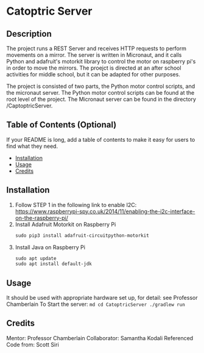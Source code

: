 # Catoptric Server

## Description
The project runs a REST Server and receives HTTP requests to perform movements on a mirror. The server is written in Micronaut, and it calls Python and adafruit's motorkit library to control the motor on raspberry pi's in order to move the mirrors. The proejct is directed at an after school activities for middle school, but it can be adapted for other purposes.

The project is consisted of two parts, the Python motor control scripts, and the micronaut server. The Python motor control scripts can be found at the root level of the project. The Micronaut server can be found in the directory  /CaptoptricServer.

## Table of Contents (Optional)

If your README is long, add a table of contents to make it easy for users to find what they need.

- [Installation](#installation)
- [Usage](#usage)
- [Credits](#credits)

## Installation
1. Follow STEP 1 in the following link to enable I2C: 
https://www.raspberrypi-spy.co.uk/2014/11/enabling-the-i2c-interface-on-the-raspberry-pi/
2. Install Adafruit Motorkit on Raspberry Pi
    ```md
    sudo pip3 install adafruit-circuitpython-motorkit
    ```
3. Install Java on Raspberry Pi
    ```md
    sudo apt update
    sudo apt install default-jdk
    ```

## Usage
It should be used with appropriate hardware set up, for detail: see Professor Chamberlain
To Start the server:
    ```md
    cd CatoptricServer
    ./gradlew run
    ```

## Credits
Mentor: Professor Chamberlain
Collaborator: Samantha Kodali
Referenced Code from: Scott Siri
